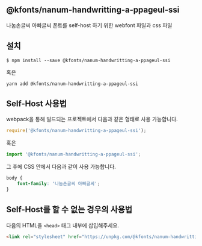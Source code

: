 
@kfonts/nanum-handwritting-a-ppageul-ssi
---------------------

나눔손글씨 아빠글씨 폰트를 self-host 하기 위한 webfont 파일과 css 파일

설치
----

```
$ npm install --save @kfonts/nanum-handwritting-a-ppageul-ssi
```

혹은

```
yarn add @kfonts/nanum-handwritting-a-ppageul-ssi
```

Self-Host 사용법
---------------

webpack을 통해 빌드되는 프로젝트에서 다음과 같은 형태로 사용 가능합니다.

```js
require('@kfonts/nanum-handwritting-a-ppageul-ssi');
```

혹은

```js
import '@kfonts/nanum-handwritting-a-ppageul-ssi';
```

그 후에 CSS 안에서 다음과 같이 사용 가능합니다.

```css
body {
    font-family: '나눔손글씨 아빠글씨';
}
```

Self-Host를 할 수 없는 경우의 사용법
--------------------------------

다음의 HTML을 `<head>` 태그 내부에 삽입해주세요.

```html
<link rel="stylesheet" href="https://unpkg.com/@kfonts/nanum-handwritting-a-ppageul-ssi/index.css" />
```

